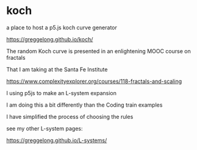 # koch
a place to host a p5.js koch curve generator

https://greggelong.github.io/koch/


The random Koch curve is presented in an enlightening MOOC course on fractals

That I am taking at the Santa Fe Institute

https://www.complexityexplorer.org/courses/118-fractals-and-scaling

I using p5js to make an L-system expansion

I am doing this a bit differently than the Coding train examples

I have simplified the process of choosing the rules

see my other L-system pages:

https://greggelong.github.io/L-systems/

